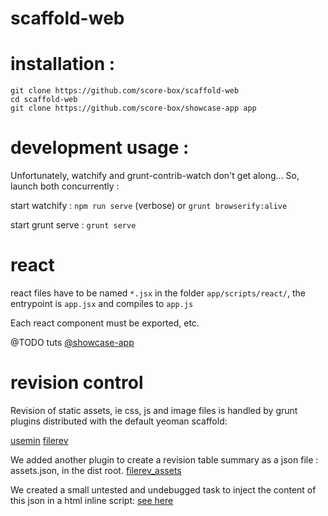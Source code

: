 # scaffold-web

# installation :

```git clone https://github.com/score-box/scaffold-web```  
```cd scaffold-web```  
```git clone https://github.com/score-box/showcase-app app```

# development usage :

Unfortunately, watchify and grunt-contrib-watch don't get along...
So, launch both concurrently :

start watchify :
```npm run serve``` (verbose) or ```grunt browserify:alive```

start grunt serve :
```grunt serve```

# react

react files have to be named ```*.jsx``` in the folder ```app/scripts/react/```, the entrypoint is ```app.jsx``` and compiles to ```app.js```

Each react component must be exported, etc.

@TODO tuts [@showcase-app](https://github.com/Score-box/showcase-app)

# revision control

Revision of static assets, ie css, js and image files is handled by grunt plugins distributed with the default yeoman scaffold:

[usemin]()
[filerev]()

We added another plugin to create a revision table summary as a json file : assets.json, in the dist root.
[filerev_assets]()

We created a small untested and undebugged task to inject the content of this json in a html inline script: [see here](/docs/revInjector.md)